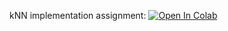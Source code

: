 kNN implementation assignment:
[![Open In Colab](https://colab.research.google.com/assets/colab-badge.svg)](https://colab.research.google.com/github/girafe-ai/ml-course/blob/msu_course/homeworks/hw01_pytorch_basics/HW01.ipynb)

